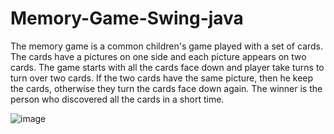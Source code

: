 # Memory-Game-Swing-java
The memory game is a common children's game played with a set of cards. The cards have a pictures on one side and each picture appears on two cards.   The game starts with all the cards face down and player take turns to turn over two cards. If the two cards have the same picture, then he keep the cards, otherwise they turn the cards face down again.  The winner is the person who discovered all the cards in a short time.

![image](https://user-images.githubusercontent.com/73111843/218256968-0d75cc6c-7a8b-463c-a90d-e49a60689da9.png)
